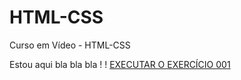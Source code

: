 # HTML-CSS
 Curso em Vídeo - HTML-CSS

Estou aqui bla bla bla ! !
<a href="https://evandroanelli.github.io/HTML-CSS/EXERCICIOS/ex015/index.html" target="_blank" class="externo">EXECUTAR O EXERCÍCIO 001 </a>

